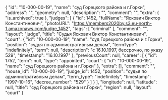 {
    "id": "10-000-00-19",
    "name": "суд Горецкого района и г.Горки",
    "address": "",
    "geometry": null,
    "description": "",
    "comment": "",
    "extra": {
        "is_archived": true
    },
    "judges": [
        {
            "id": 1452,
            "fullName": "Яскович Виктор Константинович",
            "photoURL": "https://members2020by.s3.eu-north-1.amazonaws.com/judge_1452",
            "tags": [
                "criminal"
            ],
            "comment": "",
            "layout": "judge",
            "title": "Судья Яскович Виктор Константинович",
            "court": {
                "id": "10-000-00-19",
                "name": "суд Горецкого района и г.Горки",
                "position": "судья по административным делам",
                "termType": "indefinitely",
                "term": null,
                "description": "c 16.10.1997, бессрочно, по указу 529",
                "timestamp": "16.10.1997"
            },
            "previousCourt": null,
            "career": [
                {
                    "id": 1752,
                    "term": null,
                    "type": "appointed",
                    "court": {
                        "id": "10-000-00-19",
                        "name": "суд Горецкого района и г.Горки"
                    },
                    "extra": [],
                    "comment": "",
                    "house_id": "10-000-00-19",
                    "judge_id": 1452,
                    "position": "судья по административным делам",
                    "term_type": "indefinitely",
                    "timestamp": "1997-10-16",
                    "decree_number": "529"
                }
            ]
        }
    ],
    "longitude": null,
    "latitude": null,
    "title": "суд Горецкого района и г.Горки",
    "region": null,
    "layout": "court"
}